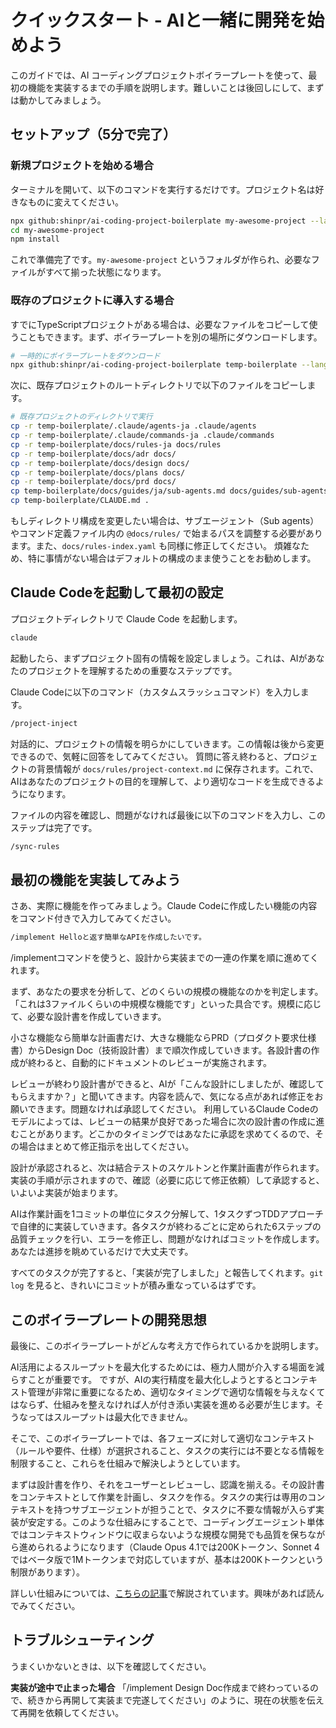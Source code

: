 # クイックスタート - AIと一緒に開発を始めよう

このガイドでは、AI コーディングプロジェクトボイラープレートを使って、最初の機能を実装するまでの手順を説明します。難しいことは後回しにして、まずは動かしてみましょう。

## セットアップ（5分で完了）

### 新規プロジェクトを始める場合

ターミナルを開いて、以下のコマンドを実行するだけです。プロジェクト名は好きなものに変えてください。

```bash
npx github:shinpr/ai-coding-project-boilerplate my-awesome-project --lang=ja
cd my-awesome-project
npm install
```

これで準備完了です。`my-awesome-project` というフォルダが作られ、必要なファイルがすべて揃った状態になります。

### 既存のプロジェクトに導入する場合

すでにTypeScriptプロジェクトがある場合は、必要なファイルをコピーして使うこともできます。まず、ボイラープレートを別の場所にダウンロードします。

```bash
# 一時的にボイラープレートをダウンロード
npx github:shinpr/ai-coding-project-boilerplate temp-boilerplate --lang=ja
```

次に、既存プロジェクトのルートディレクトリで以下のファイルをコピーします。

```bash
# 既存プロジェクトのディレクトリで実行
cp -r temp-boilerplate/.claude/agents-ja .claude/agents
cp -r temp-boilerplate/.claude/commands-ja .claude/commands
cp -r temp-boilerplate/docs/rules-ja docs/rules
cp -r temp-boilerplate/docs/adr docs/
cp -r temp-boilerplate/docs/design docs/
cp -r temp-boilerplate/docs/plans docs/
cp -r temp-boilerplate/docs/prd docs/
cp temp-boilerplate/docs/guides/ja/sub-agents.md docs/guides/sub-agents.md
cp temp-boilerplate/CLAUDE.md .
```

もしディレクトリ構成を変更したい場合は、サブエージェント（Sub agents）やコマンド定義ファイル内の `@docs/rules/` で始まるパスを調整する必要があります。また、`docs/rules-index.yaml` も同様に修正してください。
煩雑なため、特に事情がない場合はデフォルトの構成のまま使うことをお勧めします。

## Claude Codeを起動して最初の設定

プロジェクトディレクトリで Claude Code を起動します。

```bash
claude
```

起動したら、まずプロジェクト固有の情報を設定しましょう。これは、AIがあなたのプロジェクトを理解するための重要なステップです。

Claude Codeに以下のコマンド（カスタムスラッシュコマンド）を入力します。

```bash
/project-inject
```

対話的に、プロジェクトの情報を明らかにしていきます。この情報は後から変更できるので、気軽に回答をしてみてください。
質問に答え終わると、プロジェクトの背景情報が `docs/rules/project-context.md` に保存されます。これで、AIはあなたのプロジェクトの目的を理解して、より適切なコードを生成できるようになります。

ファイルの内容を確認し、問題がなければ最後に以下のコマンドを入力し、このステップは完了です。

```bash
/sync-rules
```

## 最初の機能を実装してみよう

さあ、実際に機能を作ってみましょう。Claude Codeに作成したい機能の内容をコマンド付きで入力してみてください。

```bash
/implement Helloと返す簡単なAPIを作成したいです。
```

/implementコマンドを使うと、設計から実装までの一連の作業を順に進めてくれます。

まず、あなたの要求を分析して、どのくらいの規模の機能なのかを判定します。「これは3ファイルくらいの中規模な機能です」といった具合です。規模に応じて、必要な設計書を作成していきます。

小さな機能なら簡単な計画書だけ、大きな機能ならPRD（プロダクト要求仕様書）からDesign Doc（技術設計書）まで順次作成していきます。各設計書の作成が終わると、自動的にドキュメントのレビューが実施されます。

レビューが終わり設計書ができると、AIが「こんな設計にしましたが、確認してもらえますか？」と聞いてきます。内容を読んで、気になる点があれば修正をお願いできます。問題なければ承認してください。
利用しているClaude Codeのモデルによっては、レビューの結果が良好であった場合に次の設計書の作成に進むことがあります。どこかのタイミングではあなたに承認を求めてくるので、その場合はまとめて修正指示を出してください。

設計が承認されると、次は結合テストのスケルトンと作業計画書が作られます。実装の手順が示されますので、確認（必要に応じて修正依頼）して承認すると、いよいよ実装が始まります。

AIは作業計画を1コミットの単位にタスク分解して、1タスクずつTDDアプローチで自律的に実装していきます。各タスクが終わるごとに定められた6ステップの品質チェックを行い、エラーを修正し、問題がなければコミットを作成します。あなたは進捗を眺めているだけで大丈夫です。

すべてのタスクが完了すると、「実装が完了しました」と報告してくれます。`git log` を見ると、きれいにコミットが積み重なっているはずです。

## このボイラープレートの開発思想

最後に、このボイラープレートがどんな考え方で作られているかを説明します。

AI活用によるスループットを最大化するためには、極力人間が介入する場面を減らすことが重要です。
ですが、AIの実行精度を最大化しようとするとコンテキスト管理が非常に重要になるため、適切なタイミングで適切な情報を与えなくてはならず、仕組みを整えなければ人が付き添い実装を進める必要が生じます。そうなってはスループットは最大化できません。

そこで、このボイラープレートでは、各フェーズに対して適切なコンテキスト（ルールや要件、仕様）が選択されること、タスクの実行には不要となる情報を制限すること、これらを仕組みで解決しようとしています。

まずは設計書を作り、それをユーザーとレビューし、認識を揃える。その設計書をコンテキストとして作業を計画し、タスクを作る。タスクの実行は専用のコンテキストを持つサブエージェントが担うことで、タスクに不要な情報が入らず実装が安定する。このような仕組みにすることで、コーディングエージェント単体ではコンテキストウィンドウに収まらないような規模な開発でも品質を保ちながら進められるようになります（Claude Opus 4.1では200Kトークン、Sonnet 4ではベータ版で1Mトークンまで対応していますが、基本は200Kトークンという制限があります）。

詳しい仕組みについては、[こちらの記事](https://qiita.com/shinpr/items/98771c2b8d2e15cafcd5)で解説されています。興味があれば読んでみてください。

## トラブルシューティング

うまくいかないときは、以下を確認してください。

**実装が途中で止まった場合**
「/implement Design Doc作成まで終わっているので、続きから再開して実装まで完遂してください」のように、現在の状態を伝えて再開を依頼してください。